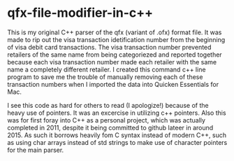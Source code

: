 # qfx-file-modifier-in-c++

This is my original C++ parser of the qfx (variant of .ofx) format file.  It was made to rip out the visa transaction idetification number from the beginning of visa debit card transactions.  The visa transaction number prevented retailers of the same name from being categoriezed and reported together because each visa transaction number made each retailer with the same name a completely different retailer.  I created this command c++ line program to save me the trouble of manually removing each of these transaction numbers when I imported the data into Quicken Essentials for Mac.  

I see this code as hard for others to read (I apologize!) because of the heavy use of pointers.  It was an excercise in utilizing c++ pointers. Also this was for first foray into C++ as a personal project, which was actually completed in 2011, despite it being committed to github lateer in around 2015. As such it borrows heavily fom C syntax instead of modern C++, such as using char arrays instead of std strings to make use of character pointers for the main parser. 
